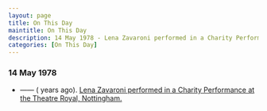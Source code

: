 ```yaml
---
layout: page
title: On This Day
maintitle: On This Day
description: 14 May 1978 - Lena Zavaroni performed in a Charity Performance at the Theatre Royal, Nottingham.
categories: [On This Day]
---
```


### 14 May 1978
* —— (<span id="age"></span> years ago). [Lena Zavaroni performed in a Charity Performance at the Theatre Royal, Nottingham.](/fundraising/1978/05/14/charity-performance.html)

<!-- Script for calculating number of years ago -->
<script>
var dob = '19780514';
var year = Number(dob.substr(0, 4));
var month = Number(dob.substr(4, 2)) - 1;
var day = Number(dob.substr(6, 2));
var today = new Date();
var age = today.getFullYear() - year;
if (today.getMonth() < month || (today.getMonth() == month && today.getDate() < day)) {
  age--;
}
document.getElementById("age").innerHTML=age;
</script>

